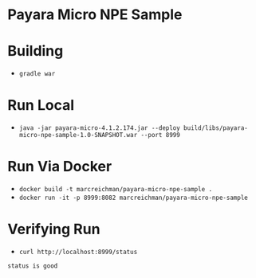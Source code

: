 # Payara Micro NPE Sample

# Building
* `gradle war`

# Run Local
* `java -jar payara-micro-4.1.2.174.jar --deploy build/libs/payara-micro-npe-sample-1.0-SNAPSHOT.war --port 8999`

# Run Via Docker
* `docker build -t marcreichman/payara-micro-npe-sample .`
* `docker run -it -p 8999:8082 marcreichman/payara-micro-npe-sample`

# Verifying Run
* `curl http://localhost:8999/status`
```
status is good
```